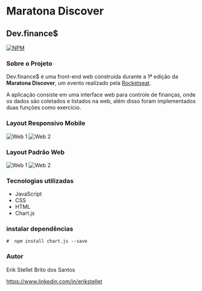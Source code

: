 # Maratona Discover

## Dev.finance$ 
[![NPM](https://img.shields.io/npm/l/react)](https://github.com/devsuperior/sds1-wmazoni/blob/master/LICENSE) 

### Sobre o Projeto
Dev.finance$ é uma front-end web construída durante a 1ª edição da **Maratona Discover**, um evento realizado pela [Rocketseat](https://rocketseat.com.br/).

A aplicação consiste em uma interface web para controle de finanças, onde os dados são coletados e listados na web, além disso foram implementados duas funções como exercício.

### Layout Responsivo Mobile
![Web 1](https://github.com/Erikstellet/assets/mobile1.png)
![Web 2](https://github.com/Erikstellet/assets/mobile2.png)

### Layout Padrão Web
![Web 1](https://github.com/Erikstellet/assets/web1.png)
![Web 2](https://github.com/Erikstellet/assets/web2.png)

### Tecnologias utilizadas
- JavaScript
- CSS
- HTML
- Chart.js

### instalar dependências
```
#  npm install chart.js --save
```

### Autor
Erik Stellet Brito dos Santos

https://www.linkedin.com/in/erikstellet
